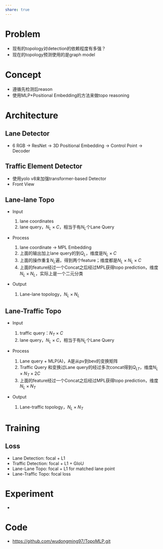```yaml
---
share: true
---
```

# Problem

- 现有的topology对detection的依赖程度有多强？
- 现在的topology预测使用的是graph model

# Concept

- 遵循先检测后reason
- 使用MLP+Positional Embedding的方法来做topo reasoning

# Architecture

## Lane Detector

- 6 RGB → ResNet → 3D Positional Embedding → Control Point → Decoder 

## Traffic Element Detector

- 使用yolo v8来加强transformer-based Detector
- Front View 

## Lane-lane Topo

- Input
	1. lane coordinates
	2. lane query，$N_L \times C$，相当于有$N_L$个Lane Query

- Process
	1. lane coordinate → MPL Embedding 
	2. 上面的输出加上lane query的到$Q_L$，维度是$N_L \times C$
	3. 上面的操作重复$N_L$遍，得到两个feature；维度都是$N_L \times N_L \times C$
	4. 上面的feature经过一个Concat之后经过MPL获得topo prediction，维度$N_L \times N_L$，实际上是一个二元分类

- Output
	1. Lane-lane topology，$N_L \times N_L$

## Lane-Traffic Topo

- Input
	1. traffic query：$N_T \times C$
	2. lane query，$N_L \times C$，相当于有$N_L$个Lane Query

- Process
	1. Lane query + MLP(A)，A是从pv到bev的变换矩阵
	2. Traffic Query 和变换过Lane query的经过多次concat得到$Q_{LT}$，维度$N_L \times N_T \times 2C$
	4. 上面的feature经过一个Concat之后经过MPL获得topo prediction，维度$N_L \times N_T$

- Output
	1. Lane-traffic topology，$N_L \times N_T$

# Training

## Loss

- Lane Detection: focal + L1
- Traffic Detection: focal + L1 + GIoU
- Lane-Lane Topo: focal + L1 for matched lane point
- Lane-Traffic Topo: focal loss

# Experiment

- 

# Code

- https://github.com/wudongming97/TopoMLP.git

